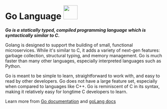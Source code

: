 # Go Language <img src="https://media.giphy.com/media/12oufCB0MyZ1Go/giphy.gif" width="45">

***Go is a statically typed, compiled programming language which is syntactically similar to C.***

Golang is designed to support the building of small, functional microservices. While it's similar to C, it adds a variety of next-gen features: garbage collection, structural typing, and memory management. Go is much faster than many other languages, especially interpreted languages such as Python.

Go is meant to be simple to learn, straightforward to work with, and easy to read by other developers. Go does not have a large feature set, especially when compared to languages like C++. Go is reminiscent of C in its syntax, making it relatively easy for longtime C developers to learn.

Learn more from [Go documentation](https://go.dev/doc/) and [goLang docs](https://golangdocs.com)


 
